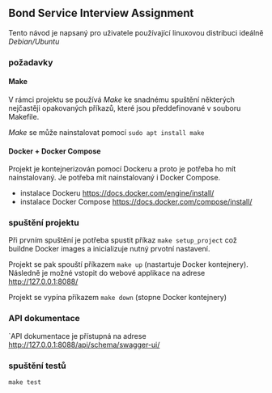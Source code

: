 ## Bond Service Interview Assignment

Tento návod je napsaný pro uživatele používající linuxovou distribuci ideálně *Debian/Ubuntu*

### požadavky

#### Make
V rámci projektu se používá *Make* ke snadnému spuštění některých nejčastěji opakovaných příkazů, které jsou předdefinované v souboru Makefile.

*Make* se může nainstalovat pomocí `sudo apt install make`

#### Docker + Docker Compose
Projekt je kontejnerizován pomocí Dockeru a proto je potřeba ho mít nainstalovaný. Je potřeba mít nainstalovaný i Docker Compose.

- instalace Dockeru https://docs.docker.com/engine/install/
- instalace Docker Compose https://docs.docker.com/compose/install/

### spuštění projektu
Při prvním spuštění je potřeba spustit příkaz `make setup_project` což buildne Docker images a inicializuje nutný prvotní nastavení.

Projekt se pak spouští příkazem `make up` (nastartuje Docker kontejnery). Následně je možné vstopit do webové applikace na adrese http://127.0.0.1:8088/

Projekt se vypína příkazem `make down` (stopne Docker kontejnery)

### API dokumentace
`API dokumentace je přístupná na adrese http://127.0.0.1:8088/api/schema/swagger-ui/

### spuštění testů
`make test`
